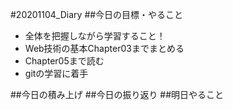 #20201104_Diary
##今日の目標・やること
- 全体を把握しながら学習すること！
- Web技術の基本Chapter03までまとめる
- Chapter05まで読む
- gitの学習に着手

##今日の積み上げ
##今日の振り返り
##明日やること
